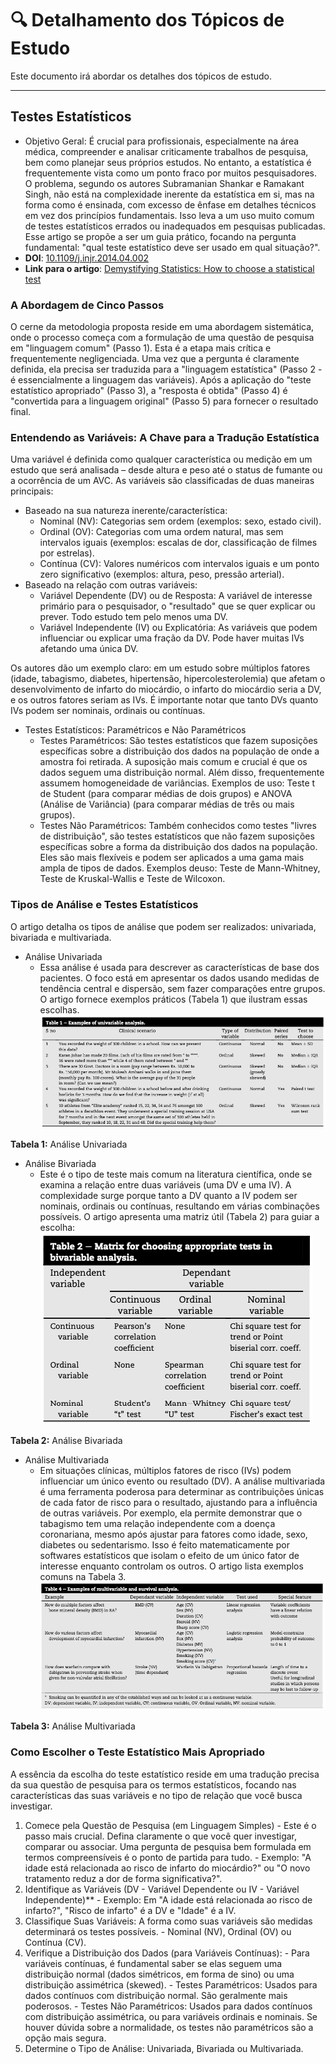 # 🔍 Detalhamento dos Tópicos de Estudo

Este documento irá abordar os detalhes dos tópicos de estudo.

---

## Testes Estatísticos

- Objetivo Geral: É crucial para profissionais, especialmente na área médica, compreender e analisar criticamente trabalhos de pesquisa, bem como planejar seus próprios estudos. No entanto, a estatística é frequentemente vista como um ponto fraco por muitos pesquisadores. O problema, segundo os autores Subramanian Shankar e Ramakant Singh, não está na complexidade inerente da estatística em si, mas na forma como é ensinada, com excesso de ênfase em detalhes técnicos em vez dos princípios fundamentais. Isso leva a um uso muito comum de testes estatísticos errados ou inadequados em pesquisas publicadas. Esse artigo se propõe a ser um guia prático, focando na pergunta fundamental: "qual teste estatístico deve ser usado em qual situação?".
- **DOI**: [10.1109/j.injr.2014.04.002](https://journals.sagepub.com/doi/10.1016/j.injr.2014.04.002)
- **Link para o artigo**: [Demystifying Statistics: How to choose a statistical test](https://github.com/Reinaldo-Jr-Dev/doutorado/blob/article/Demystifying_Statistics_How_to_choose_a_statistical_test.pdf)


### A Abordagem de Cinco Passos
O cerne da metodologia proposta reside em uma abordagem sistemática, onde o processo começa com a formulação de uma questão de pesquisa em "linguagem comum" (Passo 1). Esta é a etapa mais crítica e frequentemente negligenciada. Uma vez que a pergunta é claramente definida, ela precisa ser traduzida para a "linguagem estatística" (Passo 2 - é essencialmente a linguagem das variáveis). Após a aplicação do "teste estatístico apropriado" (Passo 3), a "resposta é obtida" (Passo 4) é "convertida para a linguagem original" (Passo 5) para fornecer o resultado final.

### Entendendo as Variáveis: A Chave para a Tradução Estatística
Uma variável é definida como qualquer característica ou medição em um estudo que será analisada – desde altura e peso até o status de fumante ou a ocorrência de um AVC.
As variáveis são classificadas de duas maneiras principais:
- Baseado na sua natureza inerente/característica:
  - Nominal (NV): Categorias sem ordem (exemplos: sexo, estado civil).
  - Ordinal (OV): Categorias com uma ordem natural, mas sem intervalos iguais (exemplos: escalas de dor, classificação de filmes por estrelas).
  - Contínua (CV): Valores numéricos com intervalos iguais e um ponto zero significativo (exemplos: altura, peso, pressão arterial).
- Baseado na relação com outras variáveis:
  - Variável Dependente (DV) ou de Resposta: A variável de interesse primário para o pesquisador, o "resultado" que se quer explicar ou prever. Todo estudo tem pelo menos uma DV.
  - Variável Independente (IV) ou Explicatória: As variáveis que podem influenciar ou explicar uma fração da DV. Pode haver muitas IVs afetando uma única DV.

Os autores dão um exemplo claro: em um estudo sobre múltiplos fatores (idade, tabagismo, diabetes, hipertensão, hipercolesterolemia) que afetam o desenvolvimento de infarto do miocárdio, o infarto do miocárdio seria a DV, e os outros fatores seriam as IVs. É importante notar que tanto DVs quanto IVs podem ser nominais, ordinais ou contínuas.

- Testes Estatísticos: Paramétricos e Não Paramétricos
  - Testes Paramétricos: São testes estatísticos que fazem suposições específicas sobre a distribuição dos dados na população de onde a amostra foi retirada. A suposição mais comum e crucial é que os dados seguem uma distribuição normal. Além disso, frequentemente assumem homogeneidade de variâncias.
Exemplos de uso: Teste t de Student (para comparar médias de dois grupos) e ANOVA (Análise de Variância) (para comparar médias de três ou mais grupos).
  - Testes Não Paramétricos: Também conhecidos como testes "livres de distribuição", são testes estatísticos que não fazem suposições específicas sobre a forma da distribuição dos dados na população. Eles são mais flexíveis e podem ser aplicados a uma gama mais ampla de tipos de dados. Exemplos deuso: Teste de Mann-Whitney, Teste de Kruskal-Wallis e Teste de Wilcoxon.
 
### Tipos de Análise e Testes Estatísticos
O artigo detalha os tipos de análise que podem ser realizados: univariada, bivariada e multivariada.
- Análise Univariada
  - Essa análise é usada para descrever as características de base dos pacientes. O foco está em apresentar os dados usando medidas de tendência central e dispersão, sem fazer comparações entre grupos. O artigo fornece exemplos práticos (Tabela 1) que ilustram essas escolhas.
![Tabela - Análise Univariada](img/Table1_Univariate_Analysis.png "Tabela - Análise Univariada")

**Tabela 1:** Análise Univariada

- Análise Bivariada
  - Este é o tipo de teste mais comum na literatura científica, onde se examina a relação entre duas variáveis (uma DV e uma IV). A complexidade surge porque tanto a DV quanto a IV podem ser nominais, ordinais ou contínuas, resultando em várias combinações possíveis. O artigo apresenta uma matriz útil (Tabela 2) para guiar a escolha:
![Tabela - Análise Bivariada](img/Table2_Bivariate_Analysis.png "Tabela - Análise Bivariada")

**Tabela 2:** Análise Bivariada

- Análise Multivariada 
  - Em situações clínicas, múltiplos fatores de risco (IVs) podem influenciar um único evento ou resultado (DV). A análise multivariada é uma ferramenta poderosa para determinar as contribuições únicas de cada fator de risco para o resultado, ajustando para a influência de outras variáveis. Por exemplo, ela permite demonstrar que o tabagismo tem uma relação independente com a doença coronariana, mesmo após ajustar para fatores como idade, sexo, diabetes ou sedentarismo. Isso é feito matematicamente por softwares estatísticos que isolam o efeito de um único fator de interesse enquanto controlam os outros. O artigo lista exemplos comuns na Tabela 3.
![Tabela - Análise Multivariada](img/Table3_Multivariate_Analysis.png "Tabela - Análise Multivariada")

**Tabela 3:** Análise Multivariada

### Como Escolher o Teste Estatístico Mais Apropriado

A essência da escolha do teste estatístico reside em uma tradução precisa da sua questão de pesquisa para os termos estatísticos, focando nas características das suas variáveis e no tipo de relação que você busca investigar.

  1. Comece pela Questão de Pesquisa (em Linguagem Simples)
    - Este é o passo mais crucial. Defina claramente o que você quer investigar, comparar ou associar. Uma pergunta de pesquisa bem formulada em termos compreensíveis é o ponto de partida para tudo.
    - Exemplo: "A idade está relacionada ao risco de infarto do miocárdio?" ou "O novo tratamento reduz a dor de forma significativa?".
  2. Identifique as Variáveis (DV - Variável Dependente ou IV - Variável Independente)**
    - Exemplo: Em "A idade está relacionada ao risco de infarto?", "Risco de infarto" é a DV e "Idade" é a IV.
  3. Classifique Suas Variáveis: A forma como suas variáveis são medidas determinará os testes possíveis.
    - Nominal (NV), Ordinal (OV) ou Contínua (CV).
  4. Verifique a Distribuição dos Dados (para Variáveis Contínuas):
    - Para variáveis contínuas, é fundamental saber se elas seguem uma distribuição normal (dados simétricos, em forma de sino) ou uma distribuição assimétrica (skewed).
    - Testes Paramétricos: Usados para dados contínuos com distribuição normal. São geralmente mais poderosos.
    - Testes Não Paramétricos: Usados para dados contínuos com distribuição assimétrica, ou para variáveis ordinais e nominais. Se houver dúvida sobre a normalidade, os testes não paramétricos são a opção mais segura. 
  5. Determine o Tipo de Análise: Univariada, Bivariada ou Multivariada.	
